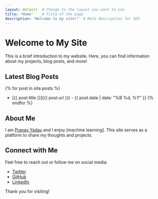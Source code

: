 ```yaml
---
layout: default  # Change to the layout you want to use
title: "Home"    # Title of the page
description: "Welcome to my site!"  # Meta description for SEO
---
```


# Welcome to My Site

This is a brief introduction to my website. Here, you can find information about my projects, blog posts, and more!

## Latest Blog Posts

{% for post in site.posts %}
  * [{{ post.title }}]({{ post.url }}) - {{ post.date | date: "%B %d, %Y" }}
{% endfor %}

## About Me

I am [Pranay Yadav](https://pranay27sy.github.io/Pranalyze/) and I enjoy [machine learning]. This site serves as a platform to share my thoughts and projects.

## Connect with Me

Feel free to reach out or follow me on social media:

- [Twitter](https://twitter.com/pranay27sy)
- [GitHub](https://github.com/Pranay27sy)
- [LinkedIn](https://linkedin.com/in/pranay27sy)

Thank you for visiting!


